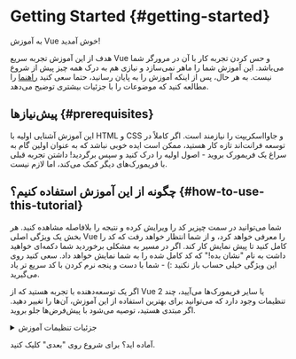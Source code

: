 # Getting Started {#getting-started}

به آموزش Vue خوش آمدید!

هدف از این آموزش تجربه سریع Vue و حس کردن تجربه کار با آن در مرورگر شما می‌باشد. این آموزش شما را ماهر نمی‌سازد و نیازی هم به درک همه چیز پیش از شروع نیست. به هر حال، پس از اینکه آموزش را به پایان رسانید، حتما سعی کنید <a target="_blank" href="/guide/introduction.html">راهنما</a> را مطالعه کنید که موضوعات را با جزئیات بیشتری توضیح می‌دهد.

## پیش‌نیازها {#prerequisites}

این آموزش آشنایی اولیه با HTML و CSS و جاوااسکریپت را نیازمند است. اگر کاملاً در توسعه فرانت‌اند تازه کار هستید، ممکن است ایده خوبی نباشد که به‌ عنوان اولین گام به سراغ یک فریمورک بروید - اصول اولیه را درک کنید و سپس برگردید! داشتن تجربه قبلی با فریمورک‌های دیگر کمک می‌کند، اما لازم نیست.

## چگونه از این آموزش استفاده کنیم؟ {#how-to-use-this-tutorial}

شما می‌توانید <span class="wide">در سمت چپ</span><span class="narrow">زیر</span> کد را ویرایش کرده و نتیجه را بلافاصله مشاهده کنید. هر بخش یک ویژگی اصلی Vue را معرفی خواهد کرد، و از شما انتظار خواهد رفت که کد را کامل کنید تا پیش نمایش کار کند. اگر در مسیر به مشکلی برخوردید شما دکمه‌ای خواهید داشت به نام "نشان بده!" که کد کامل شده را به شما نمایش خواهد داد. سعی کنید روی این ویژگی خیلی حساب باز نکنید :) - شما با دست و پنجه نرم کردن با کد سریع تر یاد می‌گیرید.

اگر یک توسعه‌دهنده با تجربه هستید که از Vue 2 یا سایر فریمورک‌ها می‌آیید، چند تنظیمات وجود دارد که می‌توانید برای بهترین استفاده از این آموزش، آن‌ها را تغییر دهید. اگر مبتدی هستید، توصیه می‌شود با پیش‌فرض‌ها جلو بروید.

<details>
<summary>جزئیات تنظیمات آموزش</summary>

- Vue دو نوع رابط برنامه‌نویسی ارائه می‌دهد: Options API و Composition API. این آموزش برای هر دو طراحی شده است - شما می‌توانید سبک ترجیحی خود را با استفاده از کلیدهای اولویت API در بالا انتخاب کنید. <a target="_blank" href="/guide/introduction.html#api-styles">درباره سبک‌های API بیشتر بیاموزید</a>.

- همچنین می‌توانید بین حالت SFC یا حالت HTML جابجا شوید. حالت اول نمونه‌های کد را در قالب <a target="_blank" href="/guide/introduction.html#single-file-components">کامپوننت‌های تک فایلی (SFC)</a> نمایش می‌دهد، که بیشتر توسعه‌دهندگان وقتی از Vue با build step استفاده می‌کنند، از آن بهره می‌برند. حالت HTML نمونه‌های استفاده از Vue بدون build step را نشان می‌دهد.

<div class="html">

:::tip نکته
اگر قصد استفاده از حالت HTML بدون مرحله بیلد در برنامه‌های خودتان را دارید، مطمئن شوید که importها را به این شکل تغییر می‌دهید:

```js
import { ... } from 'vue/dist/vue.esm-bundler.js'
```

درون اسکریپت‌هایتان یا ابزار بیلد خود را برای حل مسئله، `vue` را مطابق با آن تنظیم می‌کنید. تنظیمات نمونه برای [Vite](https://vitejs.dev/):

```js [vite.config.js]
export default {
  resolve: {
    alias: {
      vue: 'vue/dist/vue.esm-bundler.js'
    }
  }
}
```

برای اطلاعات بیشتر به [بخش مربوطه در راهنمای ابزارها](/guide/scaling-up/tooling.html#note-on-in-browser-template-compilation) مراجعه کنید.
:::

</div>

</details>

آماده اید؟ برای شروع روی "بعدی" کلیک کنید.
